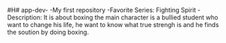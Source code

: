 #H# app-dev-
-My first repository
-Favorite Series: Fighting Spirit
-Description: It is about boxing the main character is a bullied student who want to change his life, he want to know what true strengh is and he finds the soution by doing boxing. 
